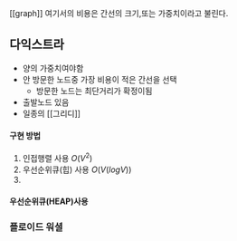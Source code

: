 [[graph]]
여기서의 비용은 간선의 크기,또는 가중치이라고 불린다.
##  다익스트라
- 양의 가중치여야함
- 안 방문한 노드중  가장 비용이 적은 간선을 선택
	- 방문한 노드는 최단거리가 확정이됨
- 출발노드 있음
- 일종의 [[그리디]]
#### 구현 방법
1. 인접행렬 사용 $O(V^2)$
2. 우선순위큐(힙) 사용 $O(V(logV))$
3. 

#### 우선순위큐(HEAP)사용
### 플로이드 워셜